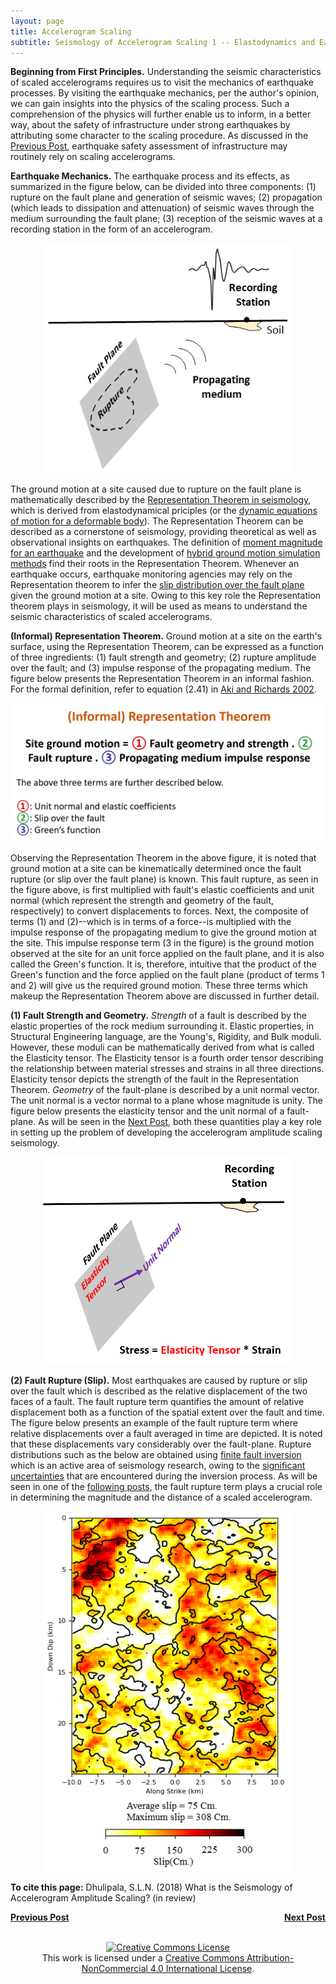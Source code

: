 ```yaml
---
layout: page
title: Accelerogram Scaling
subtitle: Seismology of Accelerogram Scaling 1 -- Elastodynamics and Earthquakes
---
```

  
**Beginning from First Principles.** Understanding the seismic characteristics of scaled accelerograms requires us to visit the mechanics of earthquake processes. By visiting the earthquake mechanics, per the author's opinion, we can gain insights into the physics of the scaling process. Such a comprehension of the physics will further enable us to inform, in a better way, about the safety of infrastructure under strong earthquakes by attributing some character to the scaling procedure. As discussed in the [Previous Post](https://somu15.github.io/Blogs/PBEE/Acc_Sca_1/), earthquake safety assessment of infrastructure may routinely rely on scaling accelerograms.

**Earthquake Mechanics.** The earthquake process and its effects, as summarized in the figure below, can be divided into three components: (1) rupture on the fault plane and generation of seismic waves; (2) propagation (which leads to dissipation and attenuation) of seismic waves through the medium surrounding the fault plane; (3) reception of the seismic waves at a recording station in the form of an accelerogram.

<center><img src="/Blogs/PBEE/Figures/Schem_Easy2.png" width="400"></center>

The ground motion at a site caused due to rupture on the fault plane is mathematically described by the [Representation Theorem in seismology](https://www.ldeo.columbia.edu/~richards/Aki_Richards.html), which is derived from elastodynamical priciples (or the [dynamic equations of motion for a deformable body](https://books.google.com/books/about/Advanced_Mechanics_Of_Solids.html?id=k1BNuAAACAAJ)). The Representation Theorem can be described as a cornerstone of seismology, providing theoretical as well as observational insights on earthquakes. The definition of [moment magnitude for an earthquake](https://books.google.com/books?hl=en&lr=&id=VV0mV4lF0RUC&oi=fnd&pg=PR11&dq=info:23gwx471TAQJ:scholar.google.com&ots=EpH0u8A5gg&sig=h4P3Hzkh7-fXiU-usi5uVRWIlbo#v=onepage&q&f=false) and the development of [hybrid ground motion simulation methods](https://pubs.geoscienceworld.org/ssa/bssa/article/100/5A/2095/325180/broadband-ground-motion-simulation-using-a-hybrid) find their roots in the Representation Theorem. Whenever an earthquake occurs, earthquake monitoring agencies may rely on the Representation theorem to infer the [slip distribution over the fault plane](https://pubs.geoscienceworld.org/ssa/bssa/article/92/4/1192/120765/source-description-of-the-1999-hector-mine) given the ground motion at a site. Owing to this key role the Representation theorem plays in seismology, it will be used as means to understand the seismic characteristics of scaled accelerograms.   

**(Informal) Representation Theorem.** Ground motion at a site on the earth's surface, using the Representation Theorem, can be expressed as a function of three ingredients: (1) fault strength and geometry; (2) rupture amplitude over the fault; and (3) impulse response of the propagating medium. The figure below presents the Representation Theorem in an informal fashion. For the formal definition, refer to equation (2.41) in [Aki and Richards 2002](https://www.ldeo.columbia.edu/~richards/Aki_Richards.html).

<center><img src="/Blogs/PBEE/Figures/Informal_RT2.png" width="600"></center>

Observing the Representation Theorem in the above figure, it is noted that ground motion at a site can be kinematically determined once the fault rupture (or slip over the fault plane) is known. This fault rupture, as seen in the figure above, is first multiplied with fault's elastic coefficients and unit normal (which represent the strength and geometry of the fault, respectively) to convert displacements to forces. Next, the composite of terms (1) and (2)--which is in terms of a force--is multiplied with the impulse response of the propagating medium to give the ground motion at the site. This impulse response term (3 in the figure) is the ground motion observed at the site for an unit force applied on the fault plane, and it is also called the Green's function. It is, therefore, intuitive that the product of the Green's function and the force applied on the fault plane (product of terms 1 and 2) will give us the required ground motion. These three terms which makeup the Representation Theorem above are discussed in further detail.

**(1) Fault Strength and Geometry.** _Strength_ of a fault is described by the elastic properties of the rock medium surrounding it. Elastic properties, in Structural Engineering language, are the Young's, Rigidity, and Bulk moduli. However, these moduli can be mathematically derived from what is called the Elasticity tensor. The Elasticity tensor is a fourth order tensor describing the relationship between material stresses and strains in all three directions. Elasticity tensor depicts the strength of the fault in the Representation Theorem. _Geometry_ of the fault-plane is described by a unit normal vector. The unit normal is a vector normal to a plane whose magnitude is unity. The figure below presents the elasticity tensor and the unit normal of a fault-plane. As will be seen in the [Next Post](https://somu15.github.io/Blogs/PBEE/Acc_Sca_3/), both these quantities play a key role in setting up the problem of developing the accelerogram amplitude scaling seismology.   

<center><img src="/Blogs/PBEE/Figures/Fault_STR_GEOM.png" width="400"></center>

**(2) Fault Rupture (Slip).** Most earthquakes are caused by rupture or slip over the fault which is described as the relative displacement of the two faces of a fault. The fault rupture term quantifies the amount of relative displacement both as a function of the spatial extent over the fault and time. The figure below presents an example of the fault rupture term where relative displacements over a fault averaged in time are depicted. It is noted that these displacements vary considerably over the fault-plane. Rupture distributions such as the below are obtained using [finite fault inversion](https://pubs.geoscienceworld.org/ssa/bssa/article/92/4/1192/120765/source-description-of-the-1999-hector-mine) which is an active area of seismology research, owing to the [significant uncertainties](https://thesis.library.caltech.edu/5918/1/minson_thesis.pdf) that are encountered during the inversion process. As will be seen in one of the [following posts](https://somu15.github.io/Blogs/PBEE/Acc_Sca_4/), the fault rupture term plays a crucial role in determining the magnitude and the distance of a scaled accelerogram.

<center><img src="/Blogs/PBEE/Figures/northridge_eq_gp_1.png" width="400"></center>

**To cite this page:** Dhulipala, S.L.N. (2018) What is the Seismology of Accelerogram Amplitude Scaling? (in review)

<p style="text-align:left;">
<a href="https://somu15.github.io/Blogs/PBEE/Acc_Sca_1/"><b>Previous Post</b></a>
<span style="float:right;"><a href="https://somu15.github.io/Blogs/PBEE/Acc_Sca_3/"><b>Next Post</b></a></span>
</p>
<br>
<center><a rel="license" href="http://creativecommons.org/licenses/by-nc/4.0/"><img alt="Creative Commons License" style="border-width:0" src="https://i.creativecommons.org/l/by-nc/4.0/88x31.png" /></a><br />This work is licensed under a <a rel="license" href="http://creativecommons.org/licenses/by-nc/4.0/">Creative Commons Attribution-NonCommercial 4.0 International License</a>.</center>
